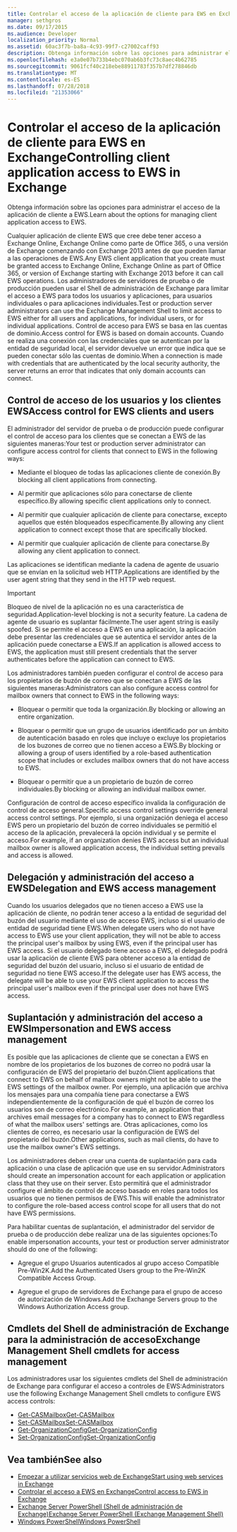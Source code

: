 ```yaml
---
title: Controlar el acceso de la aplicación de cliente para EWS en Exchange
manager: sethgros
ms.date: 09/17/2015
ms.audience: Developer
localization_priority: Normal
ms.assetid: 60ac3f7b-ba8a-4c93-99f7-c27002caff93
description: Obtenga información sobre las opciones para administrar el acceso de la aplicación de cliente a EWS.
ms.openlocfilehash: e3a0e07b733b4ebc070ab6b3fc73c8aec4b62785
ms.sourcegitcommit: 9061fcf40c218ebe88911783f357b7df278846db
ms.translationtype: MT
ms.contentlocale: es-ES
ms.lasthandoff: 07/28/2018
ms.locfileid: "21353066"
---
```

# <a name="controlling-client-application-access-to-ews-in-exchange"></a><span data-ttu-id="dd4f7-103">Controlar el acceso de la aplicación de cliente para EWS en Exchange</span><span class="sxs-lookup"><span data-stu-id="dd4f7-103">Controlling client application access to EWS in Exchange</span></span>

<span data-ttu-id="dd4f7-104">Obtenga información sobre las opciones para administrar el acceso de la aplicación de cliente a EWS.</span><span class="sxs-lookup"><span data-stu-id="dd4f7-104">Learn about the options for managing client application access to EWS.</span></span>
  
<span data-ttu-id="dd4f7-105">Cualquier aplicación de cliente EWS que cree debe tener acceso a Exchange Online, Exchange Online como parte de Office 365, o una versión de Exchange comenzando con Exchange 2013 antes de que pueden llamar a las operaciones de EWS.</span><span class="sxs-lookup"><span data-stu-id="dd4f7-105">Any EWS client application that you create must be granted access to Exchange Online, Exchange Online as part of Office 365, or version of Exchange starting with Exchange 2013 before it can call EWS operations.</span></span> <span data-ttu-id="dd4f7-106">Los administradores de servidores de prueba o de producción pueden usar el Shell de administración de Exchange para limitar el acceso a EWS para todos los usuarios y aplicaciones, para usuarios individuales o para aplicaciones individuales.</span><span class="sxs-lookup"><span data-stu-id="dd4f7-106">Test or production server administrators can use the Exchange Management Shell to limit access to EWS either for all users and applications, for individual users, or for individual applications.</span></span> <span data-ttu-id="dd4f7-107">Control de acceso para EWS se basa en las cuentas de dominio.</span><span class="sxs-lookup"><span data-stu-id="dd4f7-107">Access control for EWS is based on domain accounts.</span></span> <span data-ttu-id="dd4f7-108">Cuando se realiza una conexión con las credenciales que se autentican por la entidad de seguridad local, el servidor devuelve un error que indica que se pueden conectar sólo las cuentas de dominio.</span><span class="sxs-lookup"><span data-stu-id="dd4f7-108">When a connection is made with credentials that are authenticated by the local security authority, the server returns an error that indicates that only domain accounts can connect.</span></span> 
  
## <a name="access-control-for-ews-clients-and-users"></a><span data-ttu-id="dd4f7-109">Control de acceso de los usuarios y los clientes EWS</span><span class="sxs-lookup"><span data-stu-id="dd4f7-109">Access control for EWS clients and users</span></span>
<span data-ttu-id="dd4f7-110"><a name="bk_configure"> </a></span><span class="sxs-lookup"><span data-stu-id="dd4f7-110"></span></span>

<span data-ttu-id="dd4f7-111">El administrador del servidor de prueba o de producción puede configurar el control de acceso para los clientes que se conectan a EWS de las siguientes maneras:</span><span class="sxs-lookup"><span data-stu-id="dd4f7-111">Your test or production server administrator can configure access control for clients that connect to EWS in the following ways:</span></span> 
  
- <span data-ttu-id="dd4f7-112">Mediante el bloqueo de todas las aplicaciones cliente de conexión.</span><span class="sxs-lookup"><span data-stu-id="dd4f7-112">By blocking all client applications from connecting.</span></span>
    
- <span data-ttu-id="dd4f7-113">Al permitir que aplicaciones sólo para conectarse de cliente específico.</span><span class="sxs-lookup"><span data-stu-id="dd4f7-113">By allowing specific client applications only to connect.</span></span>
    
- <span data-ttu-id="dd4f7-114">Al permitir que cualquier aplicación de cliente para conectarse, excepto aquellos que estén bloqueados específicamente.</span><span class="sxs-lookup"><span data-stu-id="dd4f7-114">By allowing any client application to connect except those that are specifically blocked.</span></span>
    
- <span data-ttu-id="dd4f7-115">Al permitir que cualquier aplicación de cliente para conectarse.</span><span class="sxs-lookup"><span data-stu-id="dd4f7-115">By allowing any client application to connect.</span></span>
    
<span data-ttu-id="dd4f7-116">Las aplicaciones se identifican mediante la cadena de agente de usuario que se envían en la solicitud web HTTP.</span><span class="sxs-lookup"><span data-stu-id="dd4f7-116">Applications are identified by the user agent string that they send in the HTTP web request.</span></span>
  
> [!IMPORTANT]
> <span data-ttu-id="dd4f7-117">Bloqueo de nivel de la aplicación no es una característica de seguridad.</span><span class="sxs-lookup"><span data-stu-id="dd4f7-117">Application-level blocking is not a security feature.</span></span> <span data-ttu-id="dd4f7-118">La cadena de agente de usuario es suplantar fácilmente.</span><span class="sxs-lookup"><span data-stu-id="dd4f7-118">The user agent string is easily spoofed.</span></span> <span data-ttu-id="dd4f7-119">Si se permite el acceso a EWS en una aplicación, la aplicación debe presentar las credenciales que se autentica el servidor antes de la aplicación puede conectarse a EWS.</span><span class="sxs-lookup"><span data-stu-id="dd4f7-119">If an application is allowed access to EWS, the application must still present credentials that the server authenticates before the application can connect to EWS.</span></span> 
  
<span data-ttu-id="dd4f7-120">Los administradores también pueden configurar el control de acceso para los propietarios de buzón de correo que se conectan a EWS de las siguientes maneras:</span><span class="sxs-lookup"><span data-stu-id="dd4f7-120">Administrators can also configure access control for mailbox owners that connect to EWS in the following ways:</span></span> 
  
- <span data-ttu-id="dd4f7-121">Bloquear o permitir que toda la organización.</span><span class="sxs-lookup"><span data-stu-id="dd4f7-121">By blocking or allowing an entire organization.</span></span>
    
- <span data-ttu-id="dd4f7-122">Bloquear o permitir que un grupo de usuarios identificado por un ámbito de autenticación basado en roles que incluye o excluye los propietarios de los buzones de correo que no tienen acceso a EWS.</span><span class="sxs-lookup"><span data-stu-id="dd4f7-122">By blocking or allowing a group of users identified by a role-based authentication scope that includes or excludes mailbox owners that do not have access to EWS.</span></span>
    
- <span data-ttu-id="dd4f7-123">Bloquear o permitir que a un propietario de buzón de correo individuales.</span><span class="sxs-lookup"><span data-stu-id="dd4f7-123">By blocking or allowing an individual mailbox owner.</span></span>
    
<span data-ttu-id="dd4f7-124">Configuración de control de acceso específico invalida la configuración de control de acceso general.</span><span class="sxs-lookup"><span data-stu-id="dd4f7-124">Specific access control settings override general access control settings.</span></span> <span data-ttu-id="dd4f7-125">Por ejemplo, si una organización deniega el acceso EWS pero un propietario del buzón de correo individuales se permitió el acceso de la aplicación, prevalecerá la opción individual y se permite el acceso.</span><span class="sxs-lookup"><span data-stu-id="dd4f7-125">For example, if an organization denies EWS access but an individual mailbox owner is allowed application access, the individual setting prevails and access is allowed.</span></span> 
  
## <a name="delegation-and-ews-access-management"></a><span data-ttu-id="dd4f7-126">Delegación y administración del acceso a EWS</span><span class="sxs-lookup"><span data-stu-id="dd4f7-126">Delegation and EWS access management</span></span>
<span data-ttu-id="dd4f7-127"><a name="bk_delegation"> </a></span><span class="sxs-lookup"><span data-stu-id="dd4f7-127"></span></span>

<span data-ttu-id="dd4f7-128">Cuando los usuarios delegados que no tienen acceso a EWS use la aplicación de cliente, no podrán tener acceso a la entidad de seguridad del buzón del usuario mediante el uso de acceso EWS, incluso si el usuario de entidad de seguridad tiene EWS.</span><span class="sxs-lookup"><span data-stu-id="dd4f7-128">When delegate users who do not have access to EWS use your client application, they will not be able to access the principal user's mailbox by using EWS, even if the principal user has EWS access.</span></span> <span data-ttu-id="dd4f7-129">Si el usuario delegado tiene acceso a EWS, el delegado podrá usar la aplicación de cliente EWS para obtener acceso a la entidad de seguridad del buzón del usuario, incluso si el usuario de entidad de seguridad no tiene EWS acceso.</span><span class="sxs-lookup"><span data-stu-id="dd4f7-129">If the delegate user has EWS access, the delegate will be able to use your EWS client application to access the principal user's mailbox even if the principal user does not have EWS access.</span></span> 
  
## <a name="impersonation-and-ews-access-management"></a><span data-ttu-id="dd4f7-130">Suplantación y administración del acceso a EWS</span><span class="sxs-lookup"><span data-stu-id="dd4f7-130">Impersonation and EWS access management</span></span>
<span data-ttu-id="dd4f7-131"><a name="bk_impersonation"> </a></span><span class="sxs-lookup"><span data-stu-id="dd4f7-131"></span></span>

<span data-ttu-id="dd4f7-132">Es posible que las aplicaciones de cliente que se conectan a EWS en nombre de los propietarios de los buzones de correo no podrá usar la configuración de EWS del propietario del buzón.</span><span class="sxs-lookup"><span data-stu-id="dd4f7-132">Client applications that connect to EWS on behalf of mailbox owners might not be able to use the EWS settings of the mailbox owner.</span></span> <span data-ttu-id="dd4f7-133">Por ejemplo, una aplicación que archiva los mensajes para una compañía tiene para conectarse a EWS independientemente de la configuración de qué el buzón de correo los usuarios son de correo electrónico.</span><span class="sxs-lookup"><span data-stu-id="dd4f7-133">For example, an application that archives email messages for a company has to connect to EWS regardless of what the mailbox users' settings are.</span></span> <span data-ttu-id="dd4f7-134">Otras aplicaciones, como los clientes de correo, es necesario usar la configuración de EWS del propietario del buzón.</span><span class="sxs-lookup"><span data-stu-id="dd4f7-134">Other applications, such as mail clients, do have to use the mailbox owner's EWS settings.</span></span> 
  
<span data-ttu-id="dd4f7-135">Los administradores deben crear una cuenta de suplantación para cada aplicación o una clase de aplicación que use en su servidor.</span><span class="sxs-lookup"><span data-stu-id="dd4f7-135">Administrators should create an impersonation account for each application or application class that they use on their server.</span></span> <span data-ttu-id="dd4f7-136">Esto permitirá que el administrador configure el ámbito de control de acceso basado en roles para todos los usuarios que no tienen permisos de EWS.</span><span class="sxs-lookup"><span data-stu-id="dd4f7-136">This will enable the administrator to configure the role-based access control scope for all users that do not have EWS permissions.</span></span> 
  
<span data-ttu-id="dd4f7-137">Para habilitar cuentas de suplantación, el administrador del servidor de prueba o de producción debe realizar una de las siguientes opciones:</span><span class="sxs-lookup"><span data-stu-id="dd4f7-137">To enable impersonation accounts, your test or production server administrator should do one of the following:</span></span> 
  
- <span data-ttu-id="dd4f7-138">Agregue el grupo Usuarios autenticados al grupo acceso Compatible Pre-Win2K.</span><span class="sxs-lookup"><span data-stu-id="dd4f7-138">Add the Authenticated Users group to the Pre-Win2K Compatible Access Group.</span></span> 
    
- <span data-ttu-id="dd4f7-139">Agregue el grupo de servidores de Exchange para el grupo de acceso de autorización de Windows.</span><span class="sxs-lookup"><span data-stu-id="dd4f7-139">Add the Exchange Servers group to the Windows Authorization Access group.</span></span> 
    
## <a name="exchange-management-shell-cmdlets-for-access-management"></a><span data-ttu-id="dd4f7-140">Cmdlets del Shell de administración de Exchange para la administración de acceso</span><span class="sxs-lookup"><span data-stu-id="dd4f7-140">Exchange Management Shell cmdlets for access management</span></span>
<span data-ttu-id="dd4f7-141"><a name="bk_cmdlets"> </a></span><span class="sxs-lookup"><span data-stu-id="dd4f7-141"></span></span>

<span data-ttu-id="dd4f7-142">Los administradores usar los siguientes cmdlets del Shell de administración de Exchange para configurar el acceso a controles de EWS:</span><span class="sxs-lookup"><span data-stu-id="dd4f7-142">Administrators use the following Exchange Management Shell cmdlets to configure EWS access controls:</span></span> 
  
- [<span data-ttu-id="dd4f7-143">Get-CASMailbox</span><span class="sxs-lookup"><span data-stu-id="dd4f7-143">Get-CASMailbox</span></span>](http://technet.microsoft.com/en-us/library/bb124754.aspx)   
- [<span data-ttu-id="dd4f7-144">Set-CASMailbox</span><span class="sxs-lookup"><span data-stu-id="dd4f7-144">Set-CASMailbox</span></span>](http://technet.microsoft.com/en-us/library/bb125264.aspx)   
- [<span data-ttu-id="dd4f7-145">Get-OrganizationConfig</span><span class="sxs-lookup"><span data-stu-id="dd4f7-145">Get-OrganizationConfig</span></span>](http://technet.microsoft.com/en-us/library/aa997571.aspx)   
- [<span data-ttu-id="dd4f7-146">Set-OrganizationConfig</span><span class="sxs-lookup"><span data-stu-id="dd4f7-146">Set-OrganizationConfig</span></span>](http://technet.microsoft.com/en-us/library/aa997443.aspx)
    
## <a name="see-also"></a><span data-ttu-id="dd4f7-147">Vea también</span><span class="sxs-lookup"><span data-stu-id="dd4f7-147">See also</span></span>

- [<span data-ttu-id="dd4f7-148">Empezar a utilizar servicios web de Exchange</span><span class="sxs-lookup"><span data-stu-id="dd4f7-148">Start using web services in Exchange</span></span>](start-using-web-services-in-exchange.md)  
- [<span data-ttu-id="dd4f7-149">Controlar el acceso a EWS en Exchange</span><span class="sxs-lookup"><span data-stu-id="dd4f7-149">Control access to EWS in Exchange</span></span>](how-to-control-access-to-ews-in-exchange.md)
- [<span data-ttu-id="dd4f7-150">Exchange Server PowerShell (Shell de administración de Exchange)</span><span class="sxs-lookup"><span data-stu-id="dd4f7-150">Exchange Server PowerShell (Exchange Management Shell)</span></span>](https://docs.microsoft.com/en-us/powershell/exchange/exchange-server/exchange-management-shell?view=exchange-ps)
- [<span data-ttu-id="dd4f7-151">Windows PowerShell</span><span class="sxs-lookup"><span data-stu-id="dd4f7-151">Windows PowerShell</span></span>](http://msdn.microsoft.com/en-us/library/dd835506%28v=vs.85%29.aspx)
    

